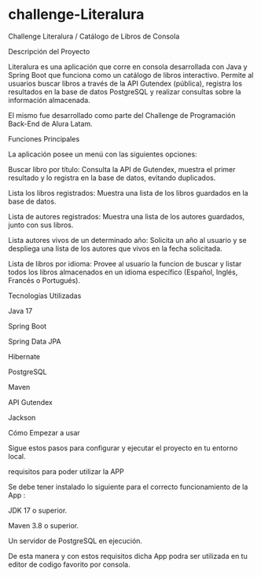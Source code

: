 # challenge-Literalura
Challenge Literalura / Catálogo de Libros de Consola

Descripción del Proyecto

Literalura es una aplicación que corre en consola desarrollada con Java y Spring Boot que funciona como un catálogo de libros interactivo. Permite al usuarios buscar libros a través de la API Gutendex (pública), registra los resultados en la base de datos PostgreSQL y realizar consultas sobre la información almacenada.

El mismo fue desarrollado como parte del Challenge de Programación Back-End de Alura Latam.

Funciones Principales

La aplicación posee un menú con las siguientes opciones:

Buscar libro por título: Consulta la API de Gutendex, muestra el primer resultado y lo registra en la base de datos, evitando duplicados.

Lista los libros registrados: Muestra una lista de los libros guardados en la base de datos.

Lista de autores registrados: Muestra una lista de los autores guardados, junto con sus libros.

Lista autores vivos de un determinado año: Solicita un año al usuario y se despliega una lista de los autores que vivos en la fecha solicitada.

Lista de libros por idioma: Provee al usuario la funcion de buscar y listar todos los libros almacenados en un idioma específico (Español, Inglés, Francés o Portugués).

Tecnologías Utilizadas

Java 17

Spring Boot

Spring Data JPA

Hibernate

PostgreSQL

Maven

API Gutendex

Jackson

Cómo Empezar a usar

Sigue estos pasos para configurar y ejecutar el proyecto en tu entorno local.

requisitos para poder utilizar la APP

Se debe tener instalado lo siguiente para el correcto funcionamiento de la App :

JDK 17 o superior.

Maven 3.8 o superior.

Un servidor de PostgreSQL en ejecución.

De esta manera y con estos requisitos dicha App podra ser utilizada en tu editor de codigo favorito por consola.
